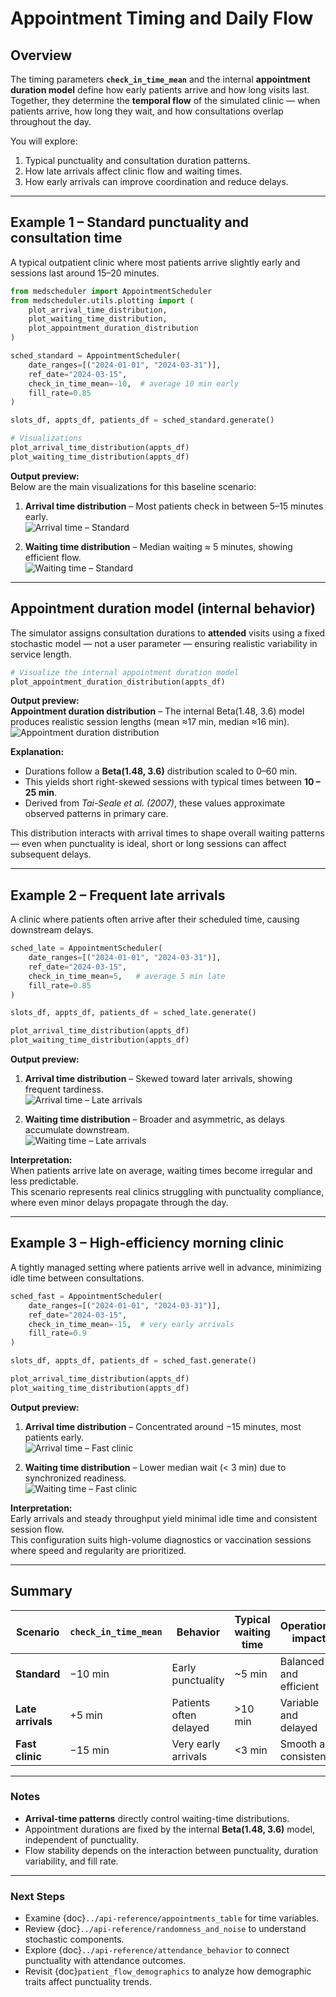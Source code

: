 # Appointment Timing and Daily Flow

## Overview  
The timing parameters **`check_in_time_mean`** and the internal **appointment duration model** define how early patients arrive and how long visits last.  
Together, they determine the **temporal flow** of the simulated clinic — when patients arrive, how long they wait, and how consultations overlap throughout the day.

You will explore:
1. Typical punctuality and consultation duration patterns.  
2. How late arrivals affect clinic flow and waiting times.  
3. How early arrivals can improve coordination and reduce delays.

---

## Example 1 – Standard punctuality and consultation time  
A typical outpatient clinic where most patients arrive slightly early and sessions last around 15–20 minutes.

```python
from medscheduler import AppointmentScheduler
from medscheduler.utils.plotting import (
    plot_arrival_time_distribution,
    plot_waiting_time_distribution,
    plot_appointment_duration_distribution
)

sched_standard = AppointmentScheduler(
    date_ranges=[("2024-01-01", "2024-03-31")],
    ref_date="2024-03-15",
    check_in_time_mean=-10,  # average 10 min early
    fill_rate=0.85
)

slots_df, appts_df, patients_df = sched_standard.generate()

# Visualizations
plot_arrival_time_distribution(appts_df)
plot_waiting_time_distribution(appts_df)
```

**Output preview:**  
Below are the main visualizations for this baseline scenario:

1. **Arrival time distribution** – Most patients check in between 5–15 minutes early.  
   ![Arrival time – Standard](../_static/visuals/examples/appointment_timing/sched_standard_plot_arrival_time_distribution.png)

2. **Waiting time distribution** – Median waiting ≈ 5 minutes, showing efficient flow.  
   ![Waiting time – Standard](../_static/visuals/examples/appointment_timing/sched_standard_plot_waiting_time_distribution.png)

---

## Appointment duration model (internal behavior)

The simulator assigns consultation durations to **attended** visits using a fixed stochastic model — not a user parameter — ensuring realistic variability in service length.

```python
# Visualize the internal appointment duration model
plot_appointment_duration_distribution(appts_df)
```

**Output preview:**  
**Appointment duration distribution** – The internal Beta(1.48, 3.6) model produces realistic session lengths (mean ≈17 min, median ≈16 min).  
![Appointment duration distribution](../_static/visuals/examples/appointment_timing/sched_standard_plot_appointment_duration_distribution.png)

**Explanation:**  
- Durations follow a **Beta(1.48, 3.6)** distribution scaled to 0–60 min.  
- This yields short right-skewed sessions with typical times between **10 – 25 min**.  
- Derived from *Tai-Seale et al. (2007)*, these values approximate observed patterns in primary care.  

This distribution interacts with arrival times to shape overall waiting patterns — even when punctuality is ideal, short or long sessions can affect subsequent delays.

---

## Example 2 – Frequent late arrivals  
A clinic where patients often arrive after their scheduled time, causing downstream delays.

```python
sched_late = AppointmentScheduler(
    date_ranges=[("2024-01-01", "2024-03-31")],
    ref_date="2024-03-15",
    check_in_time_mean=5,   # average 5 min late
    fill_rate=0.85
)

slots_df, appts_df, patients_df = sched_late.generate()

plot_arrival_time_distribution(appts_df)
plot_waiting_time_distribution(appts_df)
```

**Output preview:**  

1. **Arrival time distribution** – Skewed toward later arrivals, showing frequent tardiness.  
   ![Arrival time – Late arrivals](../_static/visuals/examples/appointment_timing/sched_late_plot_arrival_time_distribution.png)

2. **Waiting time distribution** – Broader and asymmetric, as delays accumulate downstream.  
   ![Waiting time – Late arrivals](../_static/visuals/examples/appointment_timing/sched_late_plot_waiting_time_distribution.png)

**Interpretation:**  
When patients arrive late on average, waiting times become irregular and less predictable.  
This scenario represents real clinics struggling with punctuality compliance, where even minor delays propagate through the day.

---

## Example 3 – High-efficiency morning clinic  
A tightly managed setting where patients arrive well in advance, minimizing idle time between consultations.

```python
sched_fast = AppointmentScheduler(
    date_ranges=[("2024-01-01", "2024-03-31")],
    ref_date="2024-03-15",
    check_in_time_mean=-15,  # very early arrivals
    fill_rate=0.9
)

slots_df, appts_df, patients_df = sched_fast.generate()

plot_arrival_time_distribution(appts_df)
plot_waiting_time_distribution(appts_df)
```

**Output preview:**  

1. **Arrival time distribution** – Concentrated around −15 minutes, most patients early.  
   ![Arrival time – Fast clinic](../_static/visuals/examples/appointment_timing/sched_fast_plot_arrival_time_distribution.png)

2. **Waiting time distribution** – Lower median wait (< 3 min) due to synchronized readiness.  
   ![Waiting time – Fast clinic](../_static/visuals/examples/appointment_timing/sched_fast_plot_waiting_time_distribution.png)

**Interpretation:**  
Early arrivals and steady throughput yield minimal idle time and consistent session flow.  
This configuration suits high-volume diagnostics or vaccination sessions where speed and regularity are prioritized.

---

## Summary  
| Scenario | `check_in_time_mean` | Behavior | Typical waiting time | Operational impact |
|-----------|----------------------|-----------|----------------------|------------------|
| **Standard** | −10 min | Early punctuality | ~5 min | Balanced and efficient |
| **Late arrivals** | +5 min | Patients often delayed | >10 min | Variable and delayed |
| **Fast clinic** | −15 min | Very early arrivals | <3 min | Smooth and consistent |

---

### Notes  
- **Arrival-time patterns** directly control waiting-time distributions.  
- Appointment durations are fixed by the internal **Beta(1.48, 3.6)** model, independent of punctuality.  
- Flow stability depends on the interaction between punctuality, duration variability, and fill rate.  

---

### Next Steps  
- Examine {doc}`../api-reference/appointments_table` for time variables.  
- Review {doc}`../api-reference/randomness_and_noise` to understand stochastic components.  
- Explore {doc}`../api-reference/attendance_behavior` to connect punctuality with attendance outcomes.  
- Revisit {doc}`patient_flow_demographics` to analyze how demographic traits affect punctuality trends.


